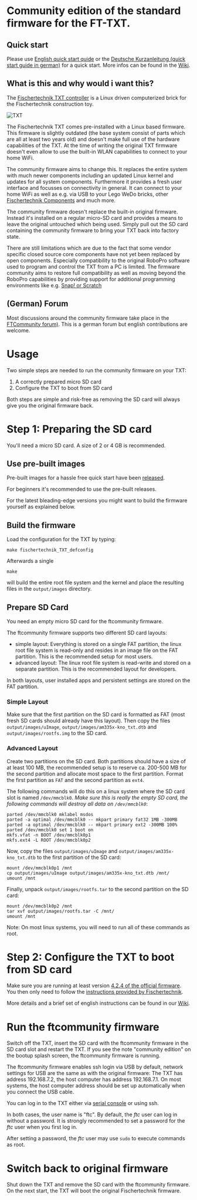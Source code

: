 # Community edition of the standard firmware for the FT-TXT.

## Quick start

Please use [English quick start quide](https://github.com/ftCommunity/ftcommunity-TXT/wiki/%5BEN%5D-Tutorial%3A-Setting-up-the-ftcommunity-TXT-Firmware) or the [Deutsche Kurzanleitung (quick start guide in german)](https://github.com/ftCommunity/ftcommunity-TXT/wiki/%5BDE%5D-Anleitung%3A-Einrichtung-der-ftcommunity-TXT-Firmware) for a quick start. More infos can be found in the [Wiki](https://github.com/ftCommunity/ftcommunity-TXT/wiki).

## What is this and why would i want this?

The [Fischertechnik TXT controller](http://www.fischertechnik.de/desktopdefault.aspx/tabid-21/39_read-307/usetemplate-2_column_pano/) is a Linux driven computerized brick for the Fischertechnik construction toy.

![TXT](https://raw.githubusercontent.com/wiki/ftCommunity/ftcommunity-TXT/txt_cw.jpg)

The Fischertechnik TXT comes pre-installed with a Linux based firmware. This firmware is slightly outdated
(the base system consist of parts which are all at least two years old) and doesn't make full use of the
hardware capabilities of the TXT. At the time of writing the original TXT firmware doesn't even allow to use
the built-in WLAN capabilities to connect to your home WiFi.

The community firmware aims to change this. It replaces the entire system with much newer components including 
an updated Linux kernel and updates for all system components. Furthermore it provides a fresh user interface
and focusses on connectivity in general. It can connect to your home WiFi as well as e.g. via USB to your Lego WeDo
bricks, other [Fischertechnik Components](http://www.fischertechnik.de/desktopdefault.aspx/tabid-21/39_read-3/usetemplate-2_column_pano/) and much more.

The community firmware doesn't replace the built-in original firmware. Instead it's installed on a regular micro-SD card
and provides a means to leave the original untouched which being used. Simply pull out the SD card containing the
community firmware to bring your TXT back into factory state.

There are still limitations which are due to the fact that some vendor
specific closed source core components have not yet been replaced by
open components. Especially compatibility to the original RoboPro
software used to program and control the TXT from a PC is limited. The
firmware community aims to restore full compatibility as well as
moving beyond the RoboPro capabilities by providing support for additional 
programming environments like e.g. [Snap! or Scratch](https://en.wikipedia.org/wiki/Scratch_%28programming_language%29)

## (German) Forum 

Most discussions around the community firmware take place in the [FTCommunity forum)](http://forum.ftcommunity.de/viewforum.php?f=8). This is a german forum but english contributions are welcome.

# Usage

Two simple steps are needed to run the community firmware on your TXT:

 1. A correctly prepared micro SD card
 2. Configure the TXT to boot from SD card

Both steps are simple and risk-free as removing the SD card will always give you the original firmware back. 

# Step 1: Preparing the SD card

You'll need a micro SD card. A size of 2 or 4 GB is recommended.

## Use pre-built images

Pre-built images for a hassle free quick start have been [released](https://github.com/ftCommunity/ftcommunity-TXT/releases).

For beginners it's recommended to use the pre-built releases.

For the latest bleading-edge versions you might want to build the firmware yourself as explained below.

## Build the firmware

Load the configuration for the TXT by typing:

```
make fischertechnik_TXT_defconfig
```

Afterwards a single

```
make
```

will build the entire root file system and the kernel and place the resulting files in the `output/images` directory.

## Prepare SD Card
You need an empty micro SD card for the ftcommunity firmware.

The ftcommunity firmware supports two different SD card layouts:
* simple layout: Everything is stored on a single FAT partition, the linux root file system is read-only and resides in an image file on the FAT partition. This is the recommended setup for most users.
* advanced layout: The linux root file system is read-write and stored on a separate partition. This is the recommended layout for developers.

In both layouts, user installed apps and persistent settings are stored on the FAT partition.

### Simple Layout
Make sure that the first partition on the SD card is formatted as FAT (most fresh SD cards should already have this layout). Then copy the files `output/images/uImage`, `output/images/am335x-kno_txt.dtb` and `output/images/rootfs.img` to the SD card.

### Advanced Layout
Create two partitions on the SD card. Both partitions should have a size of at least 100 MB, the recommended setup is to reserve ca. 200-500 MB for the second partition and allocate most space to the first partition. Format the first partition as `FAT` and the second partition as `ext4`.

The following commands will do this on a linux system where the SD card slot is named `/dev/mmcblk0`. *Make sure this is really the empty SD card, the following commands will destroy all data on `/dev/mmcblk0`*:

```
parted /dev/mmcblk0 mklabel msdos
parted -a optimal /dev/mmcblk0 -- mkpart primary fat32 1MB -300MB
parted -a optimal /dev/mmcblk0 -- mkpart primary ext2 -300MB 100%
parted /dev/mmcblk0 set 1 boot on
mkfs.vfat -n BOOT /dev/mmcblk0p1
mkfs.ext4 -L ROOT /dev/mmcblk0p2
```

Now, copy the files `output/images/uImage` and `output/images/am335x-kno_txt.dtb` to the first partition of the SD card:
```
mount /dev/mmcblk0p1 /mnt
cp output/images/uImage output/images/am335x-kno_txt.dtb /mnt/
umount /mnt
```

Finally, unpack `output/images/rootfs.tar` to the second partition on the SD card:
```
mount /dev/mmcblk0p2 /mnt
tar xvf output/images/rootfs.tar -C /mnt/
umount /mnt
```

Note: On most linux systems, you will need to run all of these commands as root.

# Step 2: Configure the TXT to boot from SD card

Make sure you are running at least version [4.2.4 of the official firmware](http://www.fischertechnik.de/home/downloads/Computing.aspx). You then only need to follow the [instructions provided by Fischertechnik](http://www.fischertechnik.de/ResourceImage.aspx?raid=10278).

More details and a brief set of english instructions can be found in our [Wiki](https://github.com/ftCommunity/ftcommunity-TXT/wiki/Preparing-the-TXT-controller).

# Run the ftcommunity firmware

Switch off the TXT, insert the SD card with the ftcommunity firmware in the SD card slot and restart the TXT. If you see the note "community edition" on the bootup splash screen, the ftcommunity firmware is running.

The ftcommunity firmware enables ssh login via USB by default, network settings for USB are the same as with the original firmware: The TXT has address 192.168.7.2, the host computer has address 192.168.7.1. On most systems, the host computer address should be set up automatically when you connect the USB cable.

You can log in to the TXT either via [serial console](https://github.com/ftCommunity/ftcommunity-TXT/wiki/Serial-Console) or using ssh. 

In both cases, the user name is "ftc". By default, the *ftc* user can log in without a password. It is strongly recommended to set a password for the *ftc* user when you first log in.

After setting a password, the *ftc* user may use `sudo` to execute commands as root.

# Switch back to original firmware

Shut down the TXT and remove the SD card with the ftcommunity firmware. On the next start, the TXT will boot the original Fischertechnik firmware.

